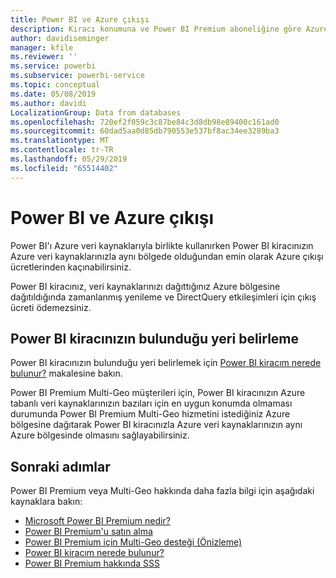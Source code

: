 ```yaml
---
title: Power BI ve Azure çıkışı
description: Kiracı konumuna ve Power BI Premium aboneliğine göre Azure çıkışı ücretlerini ve Power BI'ı anlama
author: davidiseminger
manager: kfile
ms.reviewer: ''
ms.service: powerbi
ms.subservice: powerbi-service
ms.topic: conceptual
ms.date: 05/08/2019
ms.author: davidi
LocalizationGroup: Data from databases
ms.openlocfilehash: 720ef2f059c3c87be84c3d8db98e89400c161ad0
ms.sourcegitcommit: 60dad5aa0d85db790553e537bf8ac34ee3289ba3
ms.translationtype: MT
ms.contentlocale: tr-TR
ms.lasthandoff: 05/29/2019
ms.locfileid: "65514402"
---
```

# <a name="power-bi-and-azure-egress"></a>Power BI ve Azure çıkışı

Power BI'ı Azure veri kaynaklarıyla birlikte kullanırken Power BI kiracınızın Azure veri kaynaklarınızla aynı bölgede olduğundan emin olarak Azure çıkışı ücretlerinden kaçınabilirsiniz.

Power BI kiracınız, veri kaynaklarınızı dağıttığınız Azure bölgesine dağıtıldığında zamanlanmış yenileme ve DirectQuery etkileşimleri için çıkış ücreti ödemezsiniz. 

## <a name="determining-where-your-power-bi-tenant-is-located"></a>Power BI kiracınızın bulunduğu yeri belirleme

Power BI kiracınızın bulunduğu yeri belirlemek için [Power BI kiracım nerede bulunur?](service-admin-where-is-my-tenant-located.md) makalesine bakın.

Power BI Premium Multi-Geo müşterileri için, Power BI kiracınızın Azure tabanlı veri kaynaklarınızın bazıları için en uygun konumda olmaması durumunda Power BI Premium Multi-Geo hizmetini istediğiniz Azure bölgesine dağıtarak Power BI kiracınızla Azure veri kaynaklarınızın aynı Azure bölgesinde olmasını sağlayabilirsiniz.

## <a name="next-steps"></a>Sonraki adımlar

Power BI Premium veya Multi-Geo hakkında daha fazla bilgi için aşağıdaki kaynaklara bakın:

* [Microsoft Power BI Premium nedir?](service-premium-what-is.md)
* [Power BI Premium'u satın alma](service-admin-premium-purchase.md)
* [Power BI Premium için Multi-Geo desteği (Önizleme)](service-admin-premium-multi-geo.md)
* [Power BI kiracım nerede bulunur?](service-admin-where-is-my-tenant-located.md)
* [Power BI Premium hakkında SSS](service-premium-faq.md)


